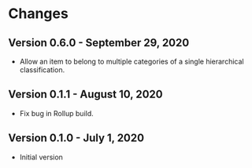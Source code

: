 # Changes

## Version 0.6.0 - September 29, 2020

- Allow an item to belong to multiple categories of a single hierarchical classification.

## Version 0.1.1 - August 10, 2020

- Fix bug in Rollup build.

## Version 0.1.0 - July 1, 2020

- Initial version
